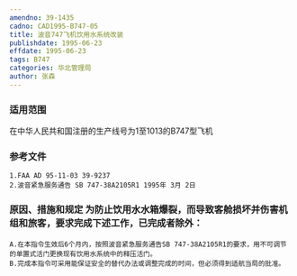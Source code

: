 ```yaml
---
amendno: 39-1435
cadno: CAD1995-B747-05
title: 波音747飞机饮用水系统改装
publishdate: 1995-06-23
effdate: 1995-06-23
tags: B747
categories: 华北管理局
author: 张森
---
```


### 适用范围 
在中华人民共和国注册的生产线号为1至1013的B747型飞机

### 参考文件
    1.FAA AD 95-11-03 39-9237 
    2.波音紧急服务通告 SB 747-38A2105R1 1995年 3月 2日

### 原因、措施和规定     为防止饮用水水箱爆裂，而导致客舱损坏并伤害机组和旅客，要求完成下述工作，已完成者除外： 
    A.在本指令生效后6个月内，按照波音紧急服务通告SB 747-38A2105R1的要求，用不可调节的单置式活门更换现有饮用水系统中的释压活门。 
    B.完成本指令可采用能保证安全的替代办法或调整完成的时间，但必须得到适航当局的批准。

